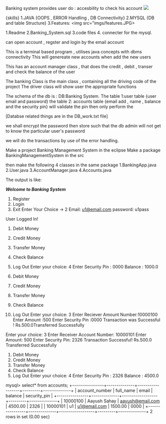 Banking system provides user do :
accesbility to check his account
<img src="picture1.jpg"> 

{skills}
1.JAVA {OOPS , ERROR Handling , DB Connectivity}
2.MYSQL {DB and table Structure}
3.Features:
<img src="imgs/features.JPG>

1.Readme
2.Banking_System.sql
3.code files
4. connecter for the mysql.

can open account ,
regster and login by the email account

This is a terminal based program ,
utilises java concepts with dbms connectivity
This will genereate new accounts when add the new users

This has an account manager class , that does the 
credit , debit , transer and check the balance of
the user

The banking Class is the main class , containing all
the driving code of the project
The driver class will show user the appropriate functions

The schema of the db is :
DB:Banking System.
The table 1:user table {user email and password}
the table 2: accounts table {email add , name , balance and the security pin}
will validate the pin then only perform the 

[Databse related things are in the DB_work.txt file]

we shall encrypt the password then store such that the db admin will not get to know the 
particular user's password

we will do the transactions by use of the error handling.

Make a project Banking Management System in the eclipse
Make a package BankingManagementSystem in the src

then make the following 4 classes in the same package
1.BankingApp.java
2.User.java
3.AccountManager.java
4.Accounts.java

The output is like:

*****Welcome to Banking System*****

1. Register
2. Login
3. Exit
Enter Your Choice ->
2
Email:
u1@email.com
password:
u1pass

User Logged In!

1. Debit Money
2. Credit Money
3. Transfer Money
4. Check Balance
5. Log Out
Enter your choice: 
4
Enter Security Pin :
0000
Balance : 1000.0

1. Debit Money
2. Credit Money
3. Transfer Money
4. Check Balance
5. Log Out
Enter your choice: 
3
Enter Reciever Amount Number:10000100
Enter Amount :500
Enter Security Pin :0000
Transaction was Successful !
Rs.500.0Transferred Successfully

Enter your choice: 
3
Enter Receiver Account Number: 10000101
Enter Amount: 500
Enter Security Pin: 2326
Transaction Successful!
Rs.500.0 Transferred Successfully

1. Debit Money
2. Credit Money
3. Transfer Money
4. Check Balance
5. Log Out
Enter your choice: 
4
Enter Security Pin :
2326
Balance : 4500.0

mysql> select* from accounts;
+----------------+--------------+------------------+---------+--------------+
| account_number | full_name    | email            | balance | security_pin |
+----------------+--------------+------------------+---------+--------------+
|       10000100 | Aayush Sahay | aayush@email.com | 4500.00 | 2326         |
|       10000101 | u1           | u1@email.com     | 1500.00 | 0000         |
+----------------+--------------+------------------+---------+--------------+
2 rows in set (0.00 sec)